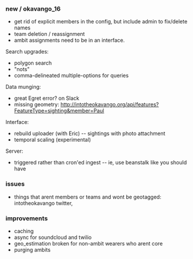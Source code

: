### new / okavango_16

- get rid of explicit members in the config, but include admin to fix/delete names
- team deletion / reassignment
- ambit assignments need to be in an interface.


Search upgrades:
- polygon search
- "nots"
- comma-delineated multiple-options for queries

Data munging:
- great Egret error? on Slack
- missing geometry: http://intotheokavango.org/api/features?FeatureType=sighting&member=Paul

Interface:
- rebuild uploader (with Eric) -- sightings with photo attachment
- temporal scaling (experimental)

Server:
- triggered rather than cron'ed ingest -- ie, use beanstalk like you should have


### issues
- things that arent members or teams and wont be geotagged:
    intotheokavango twitter, 





### improvements
- caching
- async for soundcloud and twilio
- geo_estimation broken for non-ambit wearers who arent core
- purging ambits